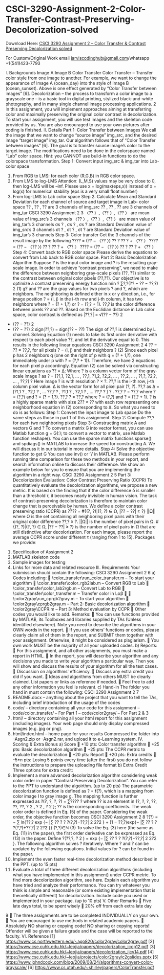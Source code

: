 # CSCI-3290-Assignment-2-Color-Transfer-Contrast-Preserving-Decolorization-solved

Download Here: [CSCI 3290 Assignment 2 – Color Transfer &amp; Contrast Preserving Decolorization solved](https://jarviscodinghub.com/assignment/assignment-2-color-transfer-contrast-preserving-decolorization-solution/)

For Custom/Original Work email jarviscodinghub@gmail.com/whatsapp +1(541)423-7793

I. Backgrounds
Image A Image B Color Transfer
Color Transfer – Transfer color style from one image to another. For example, we want to change the
appearance of Image A (ocean_day) into the style of Image B (ocean_sunset). Above is one effect generated
by “Color Transfer between images” [6].
Decolorization – the process to transform a color image to a grayscale one – is a basic tool in digital printing,
stylized black-and-white photography, and in many single channel image processing applications.
2
In this assignment, you will implement approaches aiming at transferring color and maximally preserving the
original color contrast in decolorization. To start your assignment, you will use test images and the skeleton
code provided by us. You are also encouraged to use your own pictures after coding is finished.
II. Details
Part 1: Color Transfer between Images
We call the image that we want to change “source image” img_src, and the desired image “target image”
img_tar. Our algorithm follows that of “Color Transfer between images” [6].
The goal is to transfer source image’s color to the target image. The modifications need to be done in the
colorspace named “Lab” color space.
Hint: you CANNOT use build-in functions to do the colorspace transformation.
Step 1: Convert input img_src & img_tar into Lab- color space
1. From RGB to LMS: for each color (R,G,B) in RGB color space.
2. From LMS to log-LMS
Attention: (L,M,S) values may be very close to 0, then log-LMS will be –inf. Please use x =
log(max(eps,x)) instead of x = log(x) for numerical stability (eps is a very small float number)
3. From log-LMS to Lab color space
Step 2: Calculate Mean and Standard Deviation for each channel of source and target image in Lab- color
space
??
, ??
, ?? are 3 channels of img_src
??
, ??
, ?? are 3 channels of img_tar
CSCI 3290 Assignment 2
3
〈??
〉,〈??
〉,〈??
〉 are mean value of img_src’s 3 channels
〈??
〉,〈??
〉,〈??
〉 are mean value of img_tar’s 3 channels
σs
?
, σs
?
, σs
?
are Standard Deviation value of img_src’s 3 channels
σt
?
, σt
?
, σt
?
are Standard Deviation value of img_tar’s 3 channels
Step 3: Color transfer
Get the 3 channels of the result image by the following
???? = (?? − 〈??
〉)
??
?
??
? + 〈??
〉
???? = (?? − 〈??
〉)
??
?
??
? + 〈??
〉
???? = (?? − 〈??
〉)
??
?
??
? + 〈??
〉
Step 4: Convert back to RGB color space
Please derive the equations to convert from Lab back to RGB color space.
Part 2: Basic Decolorization Algorithm
Suppose ? is the input color image and ? is the resulting gray-scale image. In order to achieve “contrast
preserving”, we need to make the difference between neighboring gray-scale pixels (??, ??) similar to the
contrast between original color pixels (??,??).
Our objective is to optimize a contrast preserving energy function
min
?
∑?,?(?? − ?? − ??,?)
2
(1)
g? and ?? are the gray values for two pixels ? and ?, which are neighbors. The neighboring is defined
either in x or y direction, i.e., for image position ? = (i, j) in the i-th row and j-th column, it has two
neighbors where ? = (? + 1,?) or ? = (?,? + 1). ??,? is the color difference between pixels ?? and ??.
Based on the Euclidian distance in Lab color space, color contrast is defined as
|??,?| = √(?? − ??)
2
+ (?? − ??)
2
+ (?? − ??)
2
sign(??,?) = sign(?? − ??)
The sign of ??,? is determined by L channel. Solving Equation (1) needs to take its first order derivative
with respect to each pixel value ??, and let the derivative equal to 0. This results in the following linear
equations
CSCI 3290 Assignment 2
4
?? − ?? = ??,?, for all pixels ? = (i, j) and their neighbors ? (2)
Since each pixel p has 2 neighbors q (one on the right of p with q = (? + 1,?), one immediately under
p with ? = (?,? + 1)). Therefore, we have 2 equations for each pixel p accordingly.
Equation (2) can be solved via constructing linear equations as
?? = Δ;
Where ? is a column vector form of the gray-scale image ? as
? = [?1,1, ?2,1, … , ??,1, ?1,2, ?2,2, … , ??,2, … , ?1,?, ?2,?, … , ??,?]
?
Here image ? is with resolution ? × ?. ??,?
is the i-th row, j-th column pixel value.
Δ is the vector form for all pixel pair (?, ?). ??,? as Δ = [?1,1
?
, ?2,1
?
, … ??,?
?
, ?1,1
?
, ?2,1
?
, … ??,?
?
]
?
. ??,?
? = ??,?
where ? = (?,?) and ? = (? + 1,?). ??,?
? = ??,? where ? = (?,?) and ? = (?,? + 1).
? is a highly sparse matrix with size 2?? × ?? with each row representing one neighborhood equation in
(2) corresponding to Δ.
So what you need to do is as follows:
Step 1: Convert the input image to Lab space
Do the same steps as those in part 1 of this assignment.
Step 2: Compute ??,? for each two neighboring pixels
Step 3: Constructing matrix A and vectors G and ?
To convert a matrix G into vector format, you can use Matlab function g = G(:); to convert a vector
to matrix, use Matlab function reshape().
You can use the sparse matrix functions sparse() and spdiags() in MATLAB to increase the speed
for constructing A.
We will discuss it in our tutorial in more details.
Step 4: Solve the objective function to get G
You can use inv() or ‘\’ in MATLAB. Please perform running time comparison for these two methods
in your report, and search information online to discuss their difference.
We show an example below for you to ensure that you are implementing the algorithm in a right way.
CSCI 3290 Assignment 2
5
Part 3: Decolorization Evaluation: Color Contrast Preserving Ratio (CCPR)
To quantitatively evaluate the decolorization algorithms, we propose a new metric. It is based on the finding
that if the color difference δ is smaller than a threshold τ, it becomes nearly invisible in human vision. The
task of contrast-preserving decolorization is therefore to maintain color change that is perceivable by human.
We define a color contrast preserving ratio (CCPR) as
???? =
#{(?, ?)|(?, ?) ∈ Ω, |?? − ??| ≥ ?}
||Ω||
where Ω is the set containing all neighboring pixel pairs with their original color difference ??,? ≥ ?. ||Ω||
is the number of pixel pairs in Ω.
#{(?, ?)|(?, ?) ∈ Ω, |?? − ??| ≥ ?} is the number of pixel pairs in Ω that are still distinctive after
decolorization.
For each image, please report the average CCPR score under different τ (ranging from 1 to 15).
Packages we provide:
1. Specification of Assignment 2
2. MATLAB skeleton code
3. Sample images for testing
4. Links for more data and related resource
III. Requirements
Your submission should contain the following:
CSCI 3290 Assignment 2
6
a) Codes including:
 \color_transfer\run_color_transfer.m – To start your algorithm
 \color_transfer\color_rgb2lab.m – Convert RGB to Lab
 \color_transfer\color_lab2rgb.m – Convert Lab to RGB
 \color_transfer\color_transfer.m – Transfer color in Lαβ

 \color2gray\run_cprgb2gray.m – To start your algorithm
 \color2gray\cprgb2gray.m – Part 2: Basic decolorization algorithm
 \color2gray\CCPR.m – Part 3: Method evaluation by CCPR
 Other codes you would like to add.
Remarks:
 You can use functions provided by MATLAB, its Toolboxes and libraries supplied by TAs (Unless
identified elsewhere). Note you need to describe the algorithms in your OWN words in the report.
 If you use others’ functions or codes, please clearly claim all of them in the report, and SUBMIT
them together with your assignment. Otherwise, it might be considered as plagiarism.
 You own work MUST be the majority of all your uploaded codes.
b) Reports:
 For this assignment, and all other assignments, you must make a report in HTML.
 In the report, you will describe your algorithm and any decisions you made to write your algorithm
a particular way. Then you will show and discuss the results of your algorithm for all the test cases.
 Discussion on algorithms’ efficiency.
 Discuss any extra credit you did if you want.
 Ideas and algorithms from others MUST be clearly claimed. List papers or links as reference if
needed.
 Feel free to add any other information you feel is relevant.
c) Hand-in
The folder you hand in must contain the following:
CSCI 3290 Assignment 2
7
1. README.docx – anything about the project that you want to tell the TAs, including brief
introduction of the usage of the codes
2. code/ – directory containing all your code for this assignment
– code/color_transfer/ – For Part 1
– code/color2gray/ – For Part 2 & 3
3. html/ – directory containing all your html report for this assignment (including images). Your web
page should only display compressed images (e.g. jpg or png).
4. html/index.html – home page for your results
Compressed the folder into -Asgn2.zip or -Asgn2.rar, and upload
it to e-Learning system.
IV. Scoring & Extra Bonus
a) Score
 +10 pts: Color transfer algorithm
 +25 pts: Basic decolorization algorithm
 +25 pts: The CCPR metric to evaluate the decolorization
 +20 pts: Report
 +20 pts: Extra credits
 -5*n pts: Losing 5 points every time (after the first) you do not follow the instructions to prepare the
uploading file format
b) Extra Credit
Three options for extra credit:
1. Implement a more advanced decolorization algorithm considering weak color order in
paper “Contrast Preserving Decolorization”. You can refer to the PPT to understand the
algoirthm. (up to 20 pts)
The parametric decolorization function is defined as ? = f(?), which is a mapping from
color image I to gray image g. The mapping function is further expressed as
?(?, ?, ?, ?) = ∑????
?
where ??
is an element in {?, ?, ?, ??, ??, ??, ?
2
, ?
2
, ?
2
}; ??
is the corresponding coefficients.
The weak color order is defined in Eq. (5) of the paper. Considering the weak order, the objective
function becomes
CSCI 3290 Assignment 2
8
?(?) = − ∑ ln{??,? exp {−
|∑ ??
? ? ?(?,?)−??,?|
2
2?2
} + (1 − ??,?)exp{−
|∑ ??
? ? ?(?,?)+??,?|
2
2?2
}} (?,?)∈ℕ (3)
To solve the Eq. (3) here (the same as Eq. (11) in the paper), the first order derivative can be
expressed as Eq. (13) in the paper. Define ?(??,?, ?
2
) = exp {−
|∑ ??
? ? ?(?,?)−??,?|
2
2?2
}.
The following algorithm solves ? iteratively.
Where ? and ? can be updated by the following equations.
Initial values for ? can be found in the paper.
2. Implement the even faster real-time decolorization method described in the PPT. (up to 15 pts)
3. Evaluate a total of three different decolorization algorithms (including what you have implemented
in this assignment) under CCPR metric. To find more decolorization algorithm, see here. Explain
each algorithm you have tried and analyze their performance. You can try whatever you think is
simple and reasonable (or some existing implementation that is theoretically different) for
decolorization. Include code you used or implemented in your package. (up to 10 pts)
V. Other Remarks
 Five late days total, to be spent wisely
 20% off from each extra late day

9
 The three assignments are to be completed INDIVIDUALLY on your own.
 You are encouraged to use methods in related academic papers.
 Absolutely NO sharing or copying code! NO sharing or copying reports! Offender will be given a
failure grade and the case will be reported to the faculty.
VI. Reference
[1] https://www.cs.northwestern.edu/~ago820/color2gray/color2gray.pdf
[2] https://www.cse.cuhk.edu.hk/~leojia/papers/decolorization_iccp12.pdf
[3] https://www.cse.cuhk.edu.hk/~leojia/papers/decolorization_ijcv14.pdf
[4] https://www.cse.cuhk.edu.hk/~leojia/projects/color2gray/c2gslides.pptx
[5] https://www.johndcook.com/blog/2009/08/24/algorithms-convert-color-grayscale/
[6] https://www.cs.utah.edu/~shirley/papers/ColorTransfer.pdf
